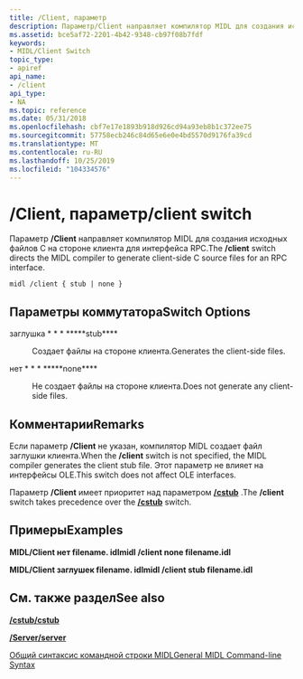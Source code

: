 ```yaml
---
title: /Client, параметр
description: Параметр/Client направляет компилятор MIDL для создания исходных файлов C на стороне клиента для интерфейса RPC.
ms.assetid: bce5af72-2201-4b42-9348-cb97f08b7fdf
keywords:
- MIDL/Client Switch
topic_type:
- apiref
api_name:
- /client
api_type:
- NA
ms.topic: reference
ms.date: 05/31/2018
ms.openlocfilehash: cbf7e17e1893b918d926cd94a93eb8b1c372ee75
ms.sourcegitcommit: 57758ecb246c84d65e6e0e4bd5570d9176fa39cd
ms.translationtype: MT
ms.contentlocale: ru-RU
ms.lasthandoff: 10/25/2019
ms.locfileid: "104334576"
---
```

# <a name="client-switch"></a><span data-ttu-id="f7213-104">/Client, параметр</span><span class="sxs-lookup"><span data-stu-id="f7213-104">/client switch</span></span>

<span data-ttu-id="f7213-105">Параметр **/Client** направляет компилятор MIDL для создания исходных файлов C на стороне клиента для интерфейса RPC.</span><span class="sxs-lookup"><span data-stu-id="f7213-105">The **/client** switch directs the MIDL compiler to generate client-side C source files for an RPC interface.</span></span>

``` syntax
midl /client { stub | none }
```

## <a name="switch-options"></a><span data-ttu-id="f7213-106">Параметры коммутатора</span><span class="sxs-lookup"><span data-stu-id="f7213-106">Switch Options</span></span>

<dl> <dt>

 
</dt> <dd>

<dt>

<span id="stub"></span><span id="STUB"></span>

<span data-ttu-id="f7213-107"><span id="stub"></span><span id="STUB"></span>заглушка \* \* \* \*</span><span class="sxs-lookup"><span data-stu-id="f7213-107"><span id="stub"></span><span id="STUB"></span>\*\*\*\*stub\*\*\*\*</span></span>


</dt> <dd>

<span data-ttu-id="f7213-108">Создает файлы на стороне клиента.</span><span class="sxs-lookup"><span data-stu-id="f7213-108">Generates the client-side files.</span></span>

</dd> <dt>

<span id="none"></span><span id="NONE"></span>

<span data-ttu-id="f7213-109"><span id="none"></span><span id="NONE"></span>нет \* \* \* \*</span><span class="sxs-lookup"><span data-stu-id="f7213-109"><span id="none"></span><span id="NONE"></span>\*\*\*\*none\*\*\*\*</span></span>


</dt> <dd>

<span data-ttu-id="f7213-110">Не создает файлы на стороне клиента.</span><span class="sxs-lookup"><span data-stu-id="f7213-110">Does not generate any client-side files.</span></span>

</dd> </dl> </dd> </dl>

## <a name="remarks"></a><span data-ttu-id="f7213-111">Комментарии</span><span class="sxs-lookup"><span data-stu-id="f7213-111">Remarks</span></span>

<span data-ttu-id="f7213-112">Если параметр **/Client** не указан, компилятор MIDL создает файл заглушки клиента.</span><span class="sxs-lookup"><span data-stu-id="f7213-112">When the **/client** switch is not specified, the MIDL compiler generates the client stub file.</span></span> <span data-ttu-id="f7213-113">Этот параметр не влияет на интерфейсы OLE.</span><span class="sxs-lookup"><span data-stu-id="f7213-113">This switch does not affect OLE interfaces.</span></span>

<span data-ttu-id="f7213-114">Параметр **/Client** имеет приоритет над параметром [**/cstub**](-cstub.md) .</span><span class="sxs-lookup"><span data-stu-id="f7213-114">The **/client** switch takes precedence over the [**/cstub**](-cstub.md) switch.</span></span>

## <a name="examples"></a><span data-ttu-id="f7213-115">Примеры</span><span class="sxs-lookup"><span data-stu-id="f7213-115">Examples</span></span>

<span data-ttu-id="f7213-116">**MIDL/Client нет filename. idl**</span><span class="sxs-lookup"><span data-stu-id="f7213-116">**midl /client none filename.idl**</span></span>

<span data-ttu-id="f7213-117">**MIDL/Client заглушек filename. idl**</span><span class="sxs-lookup"><span data-stu-id="f7213-117">**midl /client stub filename.idl**</span></span>

## <a name="see-also"></a><span data-ttu-id="f7213-118">См. также раздел</span><span class="sxs-lookup"><span data-stu-id="f7213-118">See also</span></span>

<dl> <dt>

[<span data-ttu-id="f7213-119">**/cstub**</span><span class="sxs-lookup"><span data-stu-id="f7213-119">**/cstub**</span></span>](-cstub.md)
</dt> <dt>

[<span data-ttu-id="f7213-120">**/Server**</span><span class="sxs-lookup"><span data-stu-id="f7213-120">**/server**</span></span>](-server.md)
</dt> <dt>

[<span data-ttu-id="f7213-121">Общий синтаксис командной строки MIDL</span><span class="sxs-lookup"><span data-stu-id="f7213-121">General MIDL Command-line Syntax</span></span>](general-midl-command-line-syntax.md)
</dt> </dl>

 

 




